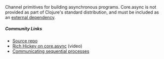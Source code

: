 Channel primitives for building asynchronous programs. Core.async is not provided as part of Clojure's standard distribution, and must be included as an [external dependency](https://github.com/clojure/core.async#releases-and-dependency-information).


##### Community Links

* [Source repo](https://github.com/clojure/core.async)
* [Rich Hickey on core.async](http://www.infoq.com/presentations/clojure-core-async) (video)
* [Communicating sequential processes](http://en.wikipedia.org/wiki/Communicating_sequential_processes)
